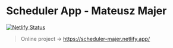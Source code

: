 # Scheduler App - Mateusz Majer
[![Netlify Status](https://api.netlify.com/api/v1/badges/1b18763b-2e8a-4ea1-8799-6c14d82fe13c/deploy-status)](https://app.netlify.com/sites/scheduler-majer/deploys)
> Online project -> https://scheduler-majer.netlify.app/
